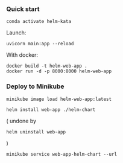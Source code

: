 ### Quick start

```shell
conda activate helm-kata
```

Launch:

```shell
uvicorn main:app --reload
```

With docker:

```shell
docker build -t helm-web-app .
docker run -d -p 8000:8000 helm-web-app
```

### Deploy to Minikube

```
minikube image load helm-web-app:latest
```

```shell
helm install web-app ./helm-chart
```

(
undone by

```shell
helm uninstall web-app
```

)

```shell
minikube service web-app-helm-chart --url
```
